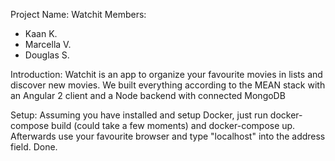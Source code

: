 Project Name: Watchit
Members: 
* Kaan K.
* Marcella V.
* Douglas S.

Introduction:
Watchit is an app to organize your favourite movies in lists and discover new movies. 
We built everything according to the MEAN stack with an Angular 2 client and a Node backend with connected MongoDB

Setup:
Assuming you have installed and setup Docker, just run docker-compose build (could take a few moments) and docker-compose up. Afterwards use your favourite browser and type "localhost" into the address field. Done.
